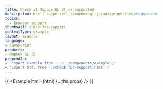 ```yaml
---
title: Check if Mapbox GL JS is supported
description: Use [`supported`](/mapbox-gl-js/api/properties/#supported) to check for Mapbox GL browser support, and show an alert if the browser does not support Mapbox GL. Find more information about browser support for Mapbox tools in the [Browser support](https://docs.mapbox.com/help/troubleshooting/mapbox-browser-support/) troubleshooting guide.
topics:
  - Browser support
thumbnail: check-for-support
contentType: example
layout: example
language:
- JavaScript
products:
- Mapbox GL JS
prependJs:
- "import Example from '../../components/example';"
- "import html from './check-for-support.html';"
---
```


{{ <Example html={html} {...this.props} /> }}
